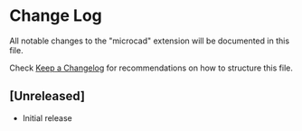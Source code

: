 # Change Log

All notable changes to the "microcad" extension will be documented in this file.

Check [Keep a Changelog](http://keepachangelog.com/) for recommendations on how to structure this file.

## [Unreleased]

- Initial release
